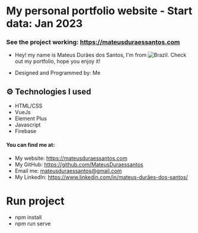 # My personal portfolio website - Start data: Jan 2023

### See the project working: https://mateusduraessantos.com

* Hey! my name is Mateus Durães dos Santos, I'm from ![Brazil](https://img.shields.io/badge/-Brazil-green?style=flat&logo=data:image/png;base64,ENCODED_IMAGE_DATA). Check out my portfolio, hope you enjoy it!

* Designed and Programmed by: Me


## ⚙️ Technologies I used

* HTML/CSS
* VueJs
* Element Plus
* Javascript
* Firebase


#### You can find me at: 

* My website: https://mateusduraessantos.com
* My GitHub: https://github.com/MateusDuraessantos
* Email me: mateusduraessantos@gmail.com
* My LinkedIn: https://www.linkedin.com/in/mateus-durães-dos-santos/

# Run project

* npm install
* npm run serve